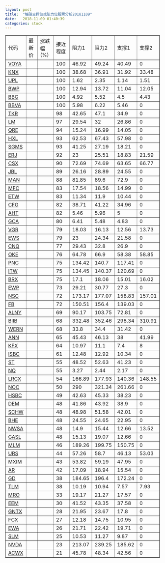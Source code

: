 ```yaml
---
layout: post
title:  "触碰支撑位或阻力位股票分析20181109"
date:   2018-11-09 01:40:39
categories: stock
---
```

<script type="text/javascript">
var stockList = []
stockList.push('gb_voya');
stockList.push('gb_knx');
stockList.push('gb_upl');
stockList.push('gb_bwp');
stockList.push('gb_bbg');
stockList.push('gb_bbva');
stockList.push('gb_tkr');
stockList.push('gb_lm');
stockList.push('gb_qre');
stockList.push('gb_hxl');
stockList.push('gb_sgms');
stockList.push('gb_erj');
stockList.push('gb_csx');
stockList.push('gb_jbl');
stockList.push('gb_man');
stockList.push('gb_mfc');
stockList.push('gb_etw');
stockList.push('gb_cfg');
stockList.push('gb_aht');
stockList.push('gb_gca');
stockList.push('gb_vgr');
stockList.push('gb_ews');
stockList.push('gb_cnq');
stockList.push('gb_oke');
stockList.push('gb_pnc');
stockList.push('gb_itw');
stockList.push('gb_brx');
stockList.push('gb_ewp');
stockList.push('gb_nsc');
stockList.push('gb_fb');
stockList.push('gb_alny');
stockList.push('gb_biib');
stockList.push('gb_wern');
stockList.push('gb_ann');
stockList.push('gb_kfx');
stockList.push('gb_isbc');
stockList.push('gb_st');
stockList.push('gb_nq');
stockList.push('gb_lrcx');
stockList.push('gb_noc');
stockList.push('gb_hsbc');
stockList.push('gb_dem');
stockList.push('gb_schw');
stockList.push('gb_bhe');
stockList.push('gb_nwsa');
stockList.push('gb_gasl');
stockList.push('gb_mlm');
stockList.push('gb_urs');
stockList.push('gb_mxim');
stockList.push('gb_ar');
stockList.push('gb_gd');
stockList.push('gb_tlm');
stockList.push('gb_mro');
stockList.push('gb_eem');
stockList.push('gb_gntx');
stockList.push('gb_fcx');
stockList.push('gb_ewa');
stockList.push('gb_slm');
stockList.push('gb_nvda');
stockList.push('gb_acwx');
</script>
<table border="1">
 <tr>
 <td>代码</td>
 <td>最新价</td>
 <td>涨跌幅(%)</td>
 <td>接近程度</td>
 <td>阻力1</td>
 <td>阻力2</td>
 <td>支撑1</td>
 <td>支撑2</td>
</tr>
  <tr id="voya" class="red">
  <td><a href="http://stock.finance.sina.com.cn/usstock/quotes/VOYA.html" target="_blank">VOYA</a></td><td></td><td></td><td>100</td><td>46.92</td><td>49.24</td><td>40.49</td><td>0</td></tr>
  <tr id="knx" class="green">
  <td><a href="http://stock.finance.sina.com.cn/usstock/quotes/KNX.html" target="_blank">KNX</a></td><td></td><td></td><td>100</td><td>38.68</td><td>36.91</td><td>31.92</td><td>33.48</td></tr>
  <tr id="upl" class="green">
  <td><a href="http://stock.finance.sina.com.cn/usstock/quotes/UPL.html" target="_blank">UPL</a></td><td></td><td></td><td>100</td><td>1.62</td><td>2.35</td><td>1.14</td><td>1.51</td></tr>
  <tr id="bwp" class="green">
  <td><a href="http://stock.finance.sina.com.cn/usstock/quotes/BWP.html" target="_blank">BWP</a></td><td></td><td></td><td>100</td><td>12.94</td><td>13.72</td><td>11.04</td><td>12.05</td></tr>
  <tr id="bbg" class="red">
  <td><a href="http://stock.finance.sina.com.cn/usstock/quotes/BBG.html" target="_blank">BBG</a></td><td></td><td></td><td>100</td><td>4.92</td><td>5.52</td><td>4.5</td><td>4.43</td></tr>
  <tr id="bbva" class="red">
  <td><a href="http://stock.finance.sina.com.cn/usstock/quotes/BBVA.html" target="_blank">BBVA</a></td><td></td><td></td><td>100</td><td>5.98</td><td>6.22</td><td>5.46</td><td>0</td></tr>
  <tr id="tkr" class="red">
  <td><a href="http://stock.finance.sina.com.cn/usstock/quotes/TKR.html" target="_blank">TKR</a></td><td></td><td></td><td>98</td><td>42.65</td><td>47.1</td><td>34.9</td><td>0</td></tr>
  <tr id="lm" class="red">
  <td><a href="http://stock.finance.sina.com.cn/usstock/quotes/LM.html" target="_blank">LM</a></td><td></td><td></td><td>97</td><td>29.54</td><td>32</td><td>26.86</td><td>0</td></tr>
  <tr id="qre" class="red">
  <td><a href="http://stock.finance.sina.com.cn/usstock/quotes/QRE.html" target="_blank">QRE</a></td><td></td><td></td><td>94</td><td>15.24</td><td>16.99</td><td>14.05</td><td>0</td></tr>
  <tr id="hxl" class="red">
  <td><a href="http://stock.finance.sina.com.cn/usstock/quotes/HXL.html" target="_blank">HXL</a></td><td></td><td></td><td>93</td><td>62.53</td><td>67.43</td><td>57.98</td><td>0</td></tr>
  <tr id="sgms" class="red">
  <td><a href="http://stock.finance.sina.com.cn/usstock/quotes/SGMS.html" target="_blank">SGMS</a></td><td></td><td></td><td>93</td><td>41.25</td><td>27.19</td><td>18.21</td><td>0</td></tr>
  <tr id="erj" class="red">
  <td><a href="http://stock.finance.sina.com.cn/usstock/quotes/ERJ.html" target="_blank">ERJ</a></td><td></td><td></td><td>92</td><td>23</td><td>25.51</td><td>18.83</td><td>21.59</td></tr>
  <tr id="csx" class="red">
  <td><a href="http://stock.finance.sina.com.cn/usstock/quotes/CSX.html" target="_blank">CSX</a></td><td></td><td></td><td>90</td><td>72.69</td><td>74.69</td><td>63.65</td><td>66.77</td></tr>
  <tr id="jbl" class="red">
  <td><a href="http://stock.finance.sina.com.cn/usstock/quotes/JBL.html" target="_blank">JBL</a></td><td></td><td></td><td>89</td><td>26.16</td><td>28.89</td><td>24.55</td><td>0</td></tr>
  <tr id="man" class="red">
  <td><a href="http://stock.finance.sina.com.cn/usstock/quotes/MAN.html" target="_blank">MAN</a></td><td></td><td></td><td>88</td><td>81.85</td><td>89.6</td><td>72.9</td><td>0</td></tr>
  <tr id="mfc" class="red">
  <td><a href="http://stock.finance.sina.com.cn/usstock/quotes/MFC.html" target="_blank">MFC</a></td><td></td><td></td><td>83</td><td>17.54</td><td>18.56</td><td>14.99</td><td>0</td></tr>
  <tr id="etw" class="red">
  <td><a href="http://stock.finance.sina.com.cn/usstock/quotes/ETW.html" target="_blank">ETW</a></td><td></td><td></td><td>83</td><td>11.34</td><td>11.9</td><td>10.44</td><td>0</td></tr>
  <tr id="cfg" class="red">
  <td><a href="http://stock.finance.sina.com.cn/usstock/quotes/CFG.html" target="_blank">CFG</a></td><td></td><td></td><td>82</td><td>38.71</td><td>41.22</td><td>34.96</td><td>0</td></tr>
  <tr id="aht" class="red">
  <td><a href="http://stock.finance.sina.com.cn/usstock/quotes/AHT.html" target="_blank">AHT</a></td><td></td><td></td><td>82</td><td>5.46</td><td>5.96</td><td>5</td><td>0</td></tr>
  <tr id="gca" class="green">
  <td><a href="http://stock.finance.sina.com.cn/usstock/quotes/GCA.html" target="_blank">GCA</a></td><td></td><td></td><td>80</td><td>6.41</td><td>5.48</td><td>4.83</td><td>0</td></tr>
  <tr id="vgr" class="green">
  <td><a href="http://stock.finance.sina.com.cn/usstock/quotes/VGR.html" target="_blank">VGR</a></td><td></td><td></td><td>79</td><td>18.03</td><td>16.13</td><td>12.56</td><td>13.73</td></tr>
  <tr id="ews" class="red">
  <td><a href="http://stock.finance.sina.com.cn/usstock/quotes/EWS.html" target="_blank">EWS</a></td><td></td><td></td><td>79</td><td>23</td><td>24.34</td><td>21.58</td><td>0</td></tr>
  <tr id="cnq" class="red">
  <td><a href="http://stock.finance.sina.com.cn/usstock/quotes/CNQ.html" target="_blank">CNQ</a></td><td></td><td></td><td>77</td><td>29.43</td><td>32.8</td><td>26.9</td><td>0</td></tr>
  <tr id="oke" class="red">
  <td><a href="http://stock.finance.sina.com.cn/usstock/quotes/OKE.html" target="_blank">OKE</a></td><td></td><td></td><td>76</td><td>64.78</td><td>66.9</td><td>58.38</td><td>58.85</td></tr>
  <tr id="pnc" class="red">
  <td><a href="http://stock.finance.sina.com.cn/usstock/quotes/PNC.html" target="_blank">PNC</a></td><td></td><td></td><td>75</td><td>134.42</td><td>140.7</td><td>117.41</td><td>0</td></tr>
  <tr id="itw" class="red">
  <td><a href="http://stock.finance.sina.com.cn/usstock/quotes/ITW.html" target="_blank">ITW</a></td><td></td><td></td><td>75</td><td>134.45</td><td>140.37</td><td>120.69</td><td>0</td></tr>
  <tr id="brx" class="green">
  <td><a href="http://stock.finance.sina.com.cn/usstock/quotes/BRX.html" target="_blank">BRX</a></td><td></td><td></td><td>75</td><td>17.1</td><td>18.06</td><td>15.01</td><td>16.02</td></tr>
  <tr id="ewp" class="red">
  <td><a href="http://stock.finance.sina.com.cn/usstock/quotes/EWP.html" target="_blank">EWP</a></td><td></td><td></td><td>73</td><td>29.21</td><td>30.77</td><td>27.3</td><td>0</td></tr>
  <tr id="nsc" class="red">
  <td><a href="http://stock.finance.sina.com.cn/usstock/quotes/NSC.html" target="_blank">NSC</a></td><td></td><td></td><td>72</td><td>173.17</td><td>177.07</td><td>158.83</td><td>157.01</td></tr>
  <tr id="fb" class="red">
  <td><a href="http://stock.finance.sina.com.cn/usstock/quotes/FB.html" target="_blank">FB</a></td><td></td><td></td><td>72</td><td>150.51</td><td>156.4</td><td>139.03</td><td>0</td></tr>
  <tr id="alny" class="green">
  <td><a href="http://stock.finance.sina.com.cn/usstock/quotes/ALNY.html" target="_blank">ALNY</a></td><td></td><td></td><td>69</td><td>90.17</td><td>103.75</td><td>72.81</td><td>0</td></tr>
  <tr id="biib" class="red">
  <td><a href="http://stock.finance.sina.com.cn/usstock/quotes/BIIB.html" target="_blank">BIIB</a></td><td></td><td></td><td>68</td><td>332.48</td><td>352.46</td><td>298.34</td><td>310.91</td></tr>
  <tr id="wern" class="red">
  <td><a href="http://stock.finance.sina.com.cn/usstock/quotes/WERN.html" target="_blank">WERN</a></td><td></td><td></td><td>68</td><td>33.8</td><td>34.4</td><td>31.42</td><td>0</td></tr>
  <tr id="ann" class="red">
  <td><a href="http://stock.finance.sina.com.cn/usstock/quotes/ANN.html" target="_blank">ANN</a></td><td></td><td></td><td>65</td><td>45.43</td><td>46.13</td><td>38</td><td>41.99</td></tr>
  <tr id="kfx" class="green">
  <td><a href="http://stock.finance.sina.com.cn/usstock/quotes/KFX.html" target="_blank">KFX</a></td><td></td><td></td><td>64</td><td>10.97</td><td>11.1</td><td>7.4</td><td>8</td></tr>
  <tr id="isbc" class="green">
  <td><a href="http://stock.finance.sina.com.cn/usstock/quotes/ISBC.html" target="_blank">ISBC</a></td><td></td><td></td><td>61</td><td>12.48</td><td>12.92</td><td>10.34</td><td>0</td></tr>
  <tr id="st" class="red">
  <td><a href="http://stock.finance.sina.com.cn/usstock/quotes/ST.html" target="_blank">ST</a></td><td></td><td></td><td>55</td><td>48.52</td><td>52.63</td><td>41.23</td><td>0</td></tr>
  <tr id="nq" class="green">
  <td><a href="http://stock.finance.sina.com.cn/usstock/quotes/NQ.html" target="_blank">NQ</a></td><td></td><td></td><td>55</td><td>3.27</td><td>2.44</td><td>2.17</td><td>0</td></tr>
  <tr id="lrcx" class="green">
  <td><a href="http://stock.finance.sina.com.cn/usstock/quotes/LRCX.html" target="_blank">LRCX</a></td><td></td><td></td><td>54</td><td>166.89</td><td>177.93</td><td>140.36</td><td>148.55</td></tr>
  <tr id="noc" class="red">
  <td><a href="http://stock.finance.sina.com.cn/usstock/quotes/NOC.html" target="_blank">NOC</a></td><td></td><td></td><td>50</td><td>290</td><td>321.34</td><td>261.66</td><td>0</td></tr>
  <tr id="hsbc" class="red">
  <td><a href="http://stock.finance.sina.com.cn/usstock/quotes/HSBC.html" target="_blank">HSBC</a></td><td></td><td></td><td>49</td><td>42.63</td><td>45.33</td><td>38.23</td><td>0</td></tr>
  <tr id="dem" class="red">
  <td><a href="http://stock.finance.sina.com.cn/usstock/quotes/DEM.html" target="_blank">DEM</a></td><td></td><td></td><td>48</td><td>41.86</td><td>43.92</td><td>38.9</td><td>0</td></tr>
  <tr id="schw" class="red">
  <td><a href="http://stock.finance.sina.com.cn/usstock/quotes/SCHW.html" target="_blank">SCHW</a></td><td></td><td></td><td>48</td><td>48.98</td><td>51.58</td><td>42.01</td><td>0</td></tr>
  <tr id="bhe" class="green">
  <td><a href="http://stock.finance.sina.com.cn/usstock/quotes/BHE.html" target="_blank">BHE</a></td><td></td><td></td><td>48</td><td>24.55</td><td>24.65</td><td>22.95</td><td>0</td></tr>
  <tr id="nwsa" class="green">
  <td><a href="http://stock.finance.sina.com.cn/usstock/quotes/NWSA.html" target="_blank">NWSA</a></td><td></td><td></td><td>48</td><td>14.9</td><td>15.44</td><td>12.66</td><td>13.52</td></tr>
  <tr id="gasl" class="red">
  <td><a href="http://stock.finance.sina.com.cn/usstock/quotes/GASL.html" target="_blank">GASL</a></td><td></td><td></td><td>48</td><td>15.13</td><td>19.07</td><td>12.66</td><td>0</td></tr>
  <tr id="mlm" class="red">
  <td><a href="http://stock.finance.sina.com.cn/usstock/quotes/MLM.html" target="_blank">MLM</a></td><td></td><td></td><td>46</td><td>189.26</td><td>199.75</td><td>150.75</td><td>0</td></tr>
  <tr id="urs" class="green">
  <td><a href="http://stock.finance.sina.com.cn/usstock/quotes/URS.html" target="_blank">URS</a></td><td></td><td></td><td>44</td><td>57.26</td><td>58.7</td><td>46.13</td><td>53.03</td></tr>
  <tr id="mxim" class="red">
  <td><a href="http://stock.finance.sina.com.cn/usstock/quotes/MXIM.html" target="_blank">MXIM</a></td><td></td><td></td><td>43</td><td>53.82</td><td>59.19</td><td>47.95</td><td>0</td></tr>
  <tr id="ar" class="red">
  <td><a href="http://stock.finance.sina.com.cn/usstock/quotes/AR.html" target="_blank">AR</a></td><td></td><td></td><td>42</td><td>17.09</td><td>18.94</td><td>15.54</td><td>0</td></tr>
  <tr id="gd" class="red">
  <td><a href="http://stock.finance.sina.com.cn/usstock/quotes/GD.html" target="_blank">GD</a></td><td></td><td></td><td>38</td><td>184.65</td><td>196.4</td><td>172.24</td><td>0</td></tr>
  <tr id="tlm" class="green">
  <td><a href="http://stock.finance.sina.com.cn/usstock/quotes/TLM.html" target="_blank">TLM</a></td><td></td><td></td><td>38</td><td>10.19</td><td>10.94</td><td>7.57</td><td>7.93</td></tr>
  <tr id="mro" class="red">
  <td><a href="http://stock.finance.sina.com.cn/usstock/quotes/MRO.html" target="_blank">MRO</a></td><td></td><td></td><td>33</td><td>19.17</td><td>21.27</td><td>17.57</td><td>0</td></tr>
  <tr id="eem" class="red">
  <td><a href="http://stock.finance.sina.com.cn/usstock/quotes/EEM.html" target="_blank">EEM</a></td><td></td><td></td><td>30</td><td>41.52</td><td>43.35</td><td>37.58</td><td>0</td></tr>
  <tr id="gntx" class="green">
  <td><a href="http://stock.finance.sina.com.cn/usstock/quotes/GNTX.html" target="_blank">GNTX</a></td><td></td><td></td><td>28</td><td>21.95</td><td>23.67</td><td>17.8</td><td>0</td></tr>
  <tr id="fcx" class="red">
  <td><a href="http://stock.finance.sina.com.cn/usstock/quotes/FCX.html" target="_blank">FCX</a></td><td></td><td></td><td>27</td><td>12.18</td><td>14.75</td><td>10.95</td><td>0</td></tr>
  <tr id="ewa" class="red">
  <td><a href="http://stock.finance.sina.com.cn/usstock/quotes/EWA.html" target="_blank">EWA</a></td><td></td><td></td><td>26</td><td>21.71</td><td>22.42</td><td>19.71</td><td>0</td></tr>
  <tr id="slm" class="green">
  <td><a href="http://stock.finance.sina.com.cn/usstock/quotes/SLM.html" target="_blank">SLM</a></td><td></td><td></td><td>25</td><td>10.53</td><td>11.27</td><td>9.87</td><td>0</td></tr>
  <tr id="nvda" class="red">
  <td><a href="http://stock.finance.sina.com.cn/usstock/quotes/NVDA.html" target="_blank">NVDA</a></td><td></td><td></td><td>23</td><td>213.07</td><td>239.25</td><td>185.62</td><td>0</td></tr>
  <tr id="acwx" class="red">
  <td><a href="http://stock.finance.sina.com.cn/usstock/quotes/ACWX.html" target="_blank">ACWX</a></td><td></td><td></td><td>21</td><td>45.78</td><td>48.34</td><td>42.56</td><td>0</td></tr>
</table>
